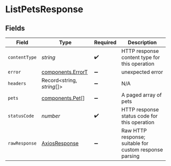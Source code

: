 # ListPetsResponse


## Fields

| Field                                                   | Type                                                    | Required                                                | Description                                             |
| ------------------------------------------------------- | ------------------------------------------------------- | ------------------------------------------------------- | ------------------------------------------------------- |
| `contentType`                                           | *string*                                                | :heavy_check_mark:                                      | HTTP response content type for this operation           |
| `error`                                                 | [components.ErrorT](../../models/components/errort.md)  | :heavy_minus_sign:                                      | unexpected error                                        |
| `headers`                                               | Record<string, *string*[]>                              | :heavy_minus_sign:                                      | N/A                                                     |
| `pets`                                                  | [components.Pet](../../models/components/pet.md)[]      | :heavy_minus_sign:                                      | A paged array of pets                                   |
| `statusCode`                                            | *number*                                                | :heavy_check_mark:                                      | HTTP response status code for this operation            |
| `rawResponse`                                           | [AxiosResponse](https://axios-http.com/docs/res_schema) | :heavy_minus_sign:                                      | Raw HTTP response; suitable for custom response parsing |
